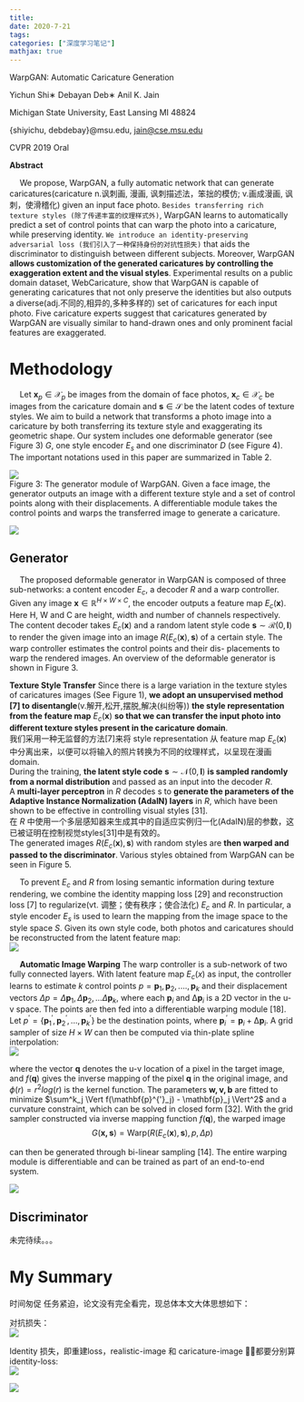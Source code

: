 ```yaml
---
title: 
date: 2020-7-21
tags:
categories: ["深度学习笔记"]
mathjax: true
---
```

WarpGAN: Automatic Caricature Generation

Yichun Shi∗ Debayan Deb∗ Anil K. Jain

Michigan State University, East Lansing MI 48824

{shiyichu, debdebay}@msu.edu, jain@cse.msu.edu

CVPR 2019 Oral

<!--more-->

**Abstract**

&emsp; We propose, WarpGAN, a fully automatic network that can generate caricatures(caricature n.讽刺画, 漫画, 讽刺描述法，笨拙的模仿; v.画成漫画, 讽刺，使滑稽化) given an input face photo. `Besides transferring rich texture styles (除了传递丰富的纹理样式外)`, WarpGAN learns to automatically predict a set of control points that can warp the photo into a caricature, while preserving identity. `We introduce an identity-preserving adversarial loss (我们引入了一种保持身份的对抗性损失)` that aids the discriminator to distinguish between different subjects. Moreover, WarpGAN **allows customization of the generated caricatures by controlling the exaggeration extent and the visual styles**. Experimental results on a public domain dataset, WebCaricature, show that WarpGAN is capable of generating caricatures that not only preserve the identities but also outputs a diverse(adj.不同的,相异的,多种多样的) set of caricatures for each input photo. Five caricature experts suggest that caricatures generated by WarpGAN are visually similar to hand-drawn ones and only prominent facial features are exaggerated.



# Methodology
&emsp; Let $\mathbf{x}_p ∈ \mathcal{X}_p$ be images from the domain of face photos, $\mathbf{x} _c ∈ \mathcal{X}_c$ be images from the caricature domain and $\mathbf{s} ∈ \mathcal{S}$ be the latent codes of texture styles. We aim to build a network that transforms a photo image into a caricature by both transferring its texture style and exaggerating its geometric shape. Our system includes one deformable generator (see Figure 3) $G$, one style encoder $E_s$ and one discriminator $D$ (see Figure 4). The important notations used in this paper are summarized in Table 2.

![](../../images/ml/WarpGAN-fig-3.jpg) \
Figure 3: The generator module of WarpGAN. Given a face image, the generator outputs an image with a different texture style and a set of control points along with their displacements. A differentiable module takes the control points and warps the transferred image to generate a caricature.

![](../../images/ml/WarpGAN-table-2.jpg)


## Generator
&emsp; The proposed deformable generator in WarpGAN is composed of three sub-networks: a content encoder $E_c$, a decoder $R$ and a warp controller. Given any image $\mathbf{x} \in \mathbb{R}^{H \times W \times C}$, the encoder outputs a feature map $E_c(\mathbf{x})$. Here H, W and C are height, width and number of channels respectively. The content decoder takes $E_c(\mathbf{x})$ and a random latent style code $\mathbf{s} ∼ \mathcal{R} (0, \mathbf{I})$ to render the given image into an image $R(E_c(\mathbf{x}), \mathbf{s})$ of a certain style. The warp controller estimates the control points and their dis- placements to warp the rendered images. An overview of the deformable generator is shown in Figure 3.


**Texture Style Transfer** Since there is a large variation in the texture styles of caricatures images (See Figure 1), **we adopt an unsupervised method [7] to disentangle**(v.解开,松开,摆脱,解决(纠纷等)) **the style representation from the feature map** $E_c(\mathbf{x})$ **so that we can transfer the input photo into different texture styles present in the caricature domain**. \
我们采用一种无监督的方法[7]来将 style representation 从 feature map $E_c(\mathbf{x})$ 中分离出来，以便可以将输入的照片转换为不同的纹理样式，以呈现在漫画domain. \
During the training, **the latent style code** $\mathbf{s} ∼ \mathcal{N} (0, \mathbf{I})$ **is sampled randomly from a normal distribution** and passed as an input into the decoder $R$. \
A **multi-layer perceptron** in $R$ decodes s to **generate the parameters of the Adaptive Instance Normalization (AdaIN) layers** in $R$, which have been shown to be effective in controlling visual styles [31]. \
在 $R$ 中使用一个多层感知器来生成其中的自适应实例归一化(AdaIN)层的参数，这已被证明在控制视觉styles[31]中是有效的。\
The generated images $R(E_c(\mathbf{x}), \mathbf{s})$ with random styles are **then warped and passed to the discriminator**. Various styles obtained from WarpGAN can be seen in Figure 5.

&emsp; To prevent $E_c$ and $R$ from losing semantic information during texture rendering, we combine the identity mapping loss [29] and reconstruction loss [7] to regularize(vt. 调整；使有秩序；使合法化) $E_c$ and $R$. In particular, a style encoder $E_s$ is used to learn the mapping from the image space to the style space $S$. Given its own style code, both photos and caricatures should be reconstructed from the latent feature map: \
![](../../images/ml/WarpGAN-formula-1.jpg)


&emsp; **Automatic Image Warping** The warp controller is a sub-network of two fully connected layers. With latent feature map $E_c(x)$ as input, the controller learns to estimate $k$ control points $p = {\mathbf{p}_1,\mathbf{p}_2,....,\mathbf{p}_k}$ and their displacement vectors $\Delta p = {\Delta \mathbf{p}_1, \Delta \mathbf{p}_2, ... \Delta \mathbf{p}_k}$, where each $\mathbf{p}_i$ and $∆ \mathbf{p}_i$ is a 2D vector in the u-v space. The points are then fed into a differentiable warping module [18]. Let $p^{'} = \{ \mathbf{p}^{'}_1 , \mathbf{p}^{'}_2 , ... , \mathbf{p}^{'}_k \}$ be the destination points, where $\mathbf{p}^{'}_i = \mathbf{p}_i + ∆ \mathbf{p}_i$. A grid sampler of size $H  × W$ can then be computed via thin-plate spline interpolation: \
![](../../images/ml/WarpGAN-formula-2.jpg)

where the vector $\mathbf{q}$ denotes the u-v location of a pixel in the target image, and $f (\mathbf{q})$ gives the inverse mapping of the pixel $\mathbf{q}$ in the original image, and $\phi (r) = r^2 log(r)$ is the kernel function. The parameters $\mathbf{w, v, b}$ are fitted to minimize $\sum^k_j \Vert f(\mathbf{p}^{'}_j) - \mathbf{p}_j \Vert^2$ and a curvature constraint, which can be solved in closed form [32]. With the grid sampler constructed via inverse mapping function $f (\mathbf{q})$, the warped image \
$$
G(\mathbf{x, s}) = \text{Warp} (R(E_c (\mathbf{x}), \mathbf{s}), p, \Delta p) \tag{4}
$$

can then be generated through bi-linear sampling [14]. The entire warping module is differentiable and can be trained as part of an end-to-end system.

![](../../images/ml/WarpGAN-fig-4.jpg)

## Discriminator

未完待续。。。


# My Summary

时间匆促 任务紧迫，论文没有完全看完，现总体本文大体思想如下：

对抗损失：\
![](../../images/ml/WarpGAN-summary-1.jpg)

Identity 损失，即重建loss，realistic-image 和 caricature-image 都要分别算 identity-loss: \
![](../../images/ml/WarpGAN-summary-2.jpg)

![](../../images/ml/WarpGAN-summary-3.jpg)
